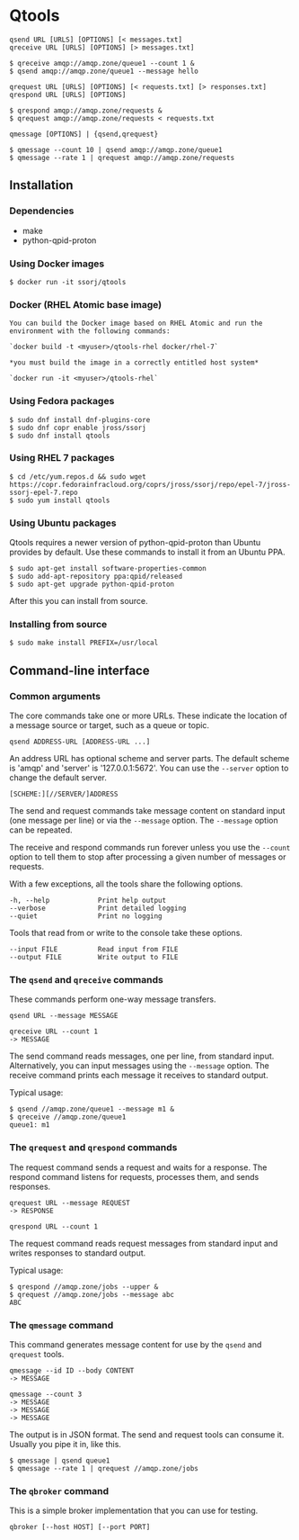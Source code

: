 # Qtools

    qsend URL [URLS] [OPTIONS] [< messages.txt]
    qreceive URL [URLS] [OPTIONS] [> messages.txt]

    $ qreceive amqp://amqp.zone/queue1 --count 1 &
    $ qsend amqp://amqp.zone/queue1 --message hello

    qrequest URL [URLS] [OPTIONS] [< requests.txt] [> responses.txt]
    qrespond URL [URLS] [OPTIONS]

    $ qrespond amqp://amqp.zone/requests &
    $ qrequest amqp://amqp.zone/requests < requests.txt

    qmessage [OPTIONS] | {qsend,qrequest}

    $ qmessage --count 10 | qsend amqp://amqp.zone/queue1
    $ qmessage --rate 1 | qrequest amqp://amqp.zone/requests

## Installation

### Dependencies

 - make
 - python-qpid-proton

### Using Docker images

    $ docker run -it ssorj/qtools

### Docker (RHEL Atomic base image)

    You can build the Docker image based on RHEL Atomic and run the environment with the following commands:

    `docker build -t <myuser>/qtools-rhel docker/rhel-7`

    *you must build the image in a correctly entitled host system*

    `docker run -it <myuser>/qtools-rhel`

### Using Fedora packages

    $ sudo dnf install dnf-plugins-core
    $ sudo dnf copr enable jross/ssorj
    $ sudo dnf install qtools

### Using RHEL 7 packages

    $ cd /etc/yum.repos.d && sudo wget https://copr.fedorainfracloud.org/coprs/jross/ssorj/repo/epel-7/jross-ssorj-epel-7.repo
    $ sudo yum install qtools

### Using Ubuntu packages

Qtools requires a newer version of python-qpid-proton than Ubuntu
provides by default.  Use these commands to install it from an Ubuntu
PPA.

    $ sudo apt-get install software-properties-common
    $ sudo add-apt-repository ppa:qpid/released
    $ sudo apt-get upgrade python-qpid-proton

After this you can install from source.

### Installing from source

    $ sudo make install PREFIX=/usr/local

## Command-line interface

### Common arguments

The core commands take one or more URLs.  These indicate the location
of a message source or target, such as a queue or topic.

    qsend ADDRESS-URL [ADDRESS-URL ...]

An address URL has optional scheme and server parts.  The default
scheme is 'amqp' and 'server' is '127.0.0.1:5672'.  You can use the
`--server` option to change the default server.

    [SCHEME:][//SERVER/]ADDRESS

The send and request commands take message content on standard input
(one message per line) or via the `--message` option.  The `--message`
option can be repeated.

The receive and respond commands run forever unless you use the
`--count` option to tell them to stop after processing a given number
of messages or requests.

With a few exceptions, all the tools share the following options.

    -h, --help            Print help output
    --verbose             Print detailed logging
    --quiet               Print no logging

Tools that read from or write to the console take these options.

    --input FILE          Read input from FILE
    --output FILE         Write output to FILE

### The `qsend` and `qreceive` commands

These commands perform one-way message transfers.

    qsend URL --message MESSAGE

    qreceive URL --count 1
    -> MESSAGE

The send command reads messages, one per line, from standard input.
Alternatively, you can input messages using the `--message` option.
The receive command prints each message it receives to standard
output.

Typical usage:

    $ qsend //amqp.zone/queue1 --message m1 &
    $ qreceive //amqp.zone/queue1
    queue1: m1

### The `qrequest` and `qrespond` commands

The request command sends a request and waits for a response.  The
respond command listens for requests, processes them, and sends
responses.

    qrequest URL --message REQUEST
    -> RESPONSE

    qrespond URL --count 1

The request command reads request messages from standard input and
writes responses to standard output.

Typical usage:

    $ qrespond //amqp.zone/jobs --upper &
    $ qrequest //amqp.zone/jobs --message abc
    ABC

### The `qmessage` command

This command generates message content for use by the `qsend` and
`qrequest` tools.

    qmessage --id ID --body CONTENT
    -> MESSAGE

    qmessage --count 3
    -> MESSAGE
    -> MESSAGE
    -> MESSAGE

The output is in JSON format.  The send and request tools can consume
it.  Usually you pipe it in, like this.

    $ qmessage | qsend queue1
    $ qmessage --rate 1 | qrequest //amqp.zone/jobs

### The `qbroker` command

This is a simple broker implementation that you can use for testing.

    qbroker [--host HOST] [--port PORT]
